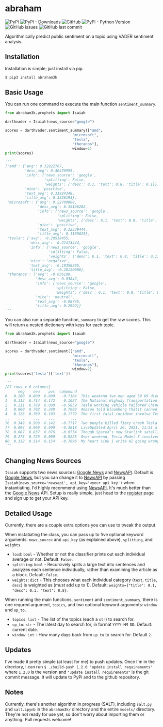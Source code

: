 # abraham

![PyPI](https://img.shields.io/pypi/v/abraham3k)
![PyPI - Downloads](https://img.shields.io/pypi/dm/abraham3k)
![GitHub](https://img.shields.io/github/license/ckinateder/abraham)
![PyPI - Python Version](https://img.shields.io/pypi/pyversions/abraham3k)
![GitHub issues](https://img.shields.io/github/issues/ckinateder/abraham)
![GitHub last commit](https://img.shields.io/github/last-commit/ckinateder/abraham)


Algorithmically predict public sentiment on a topic using VADER sentiment analysis.

## Installation

Installation is simple; just install via pip.

```bash
$ pip3 install abraham3k
```

## Basic Usage

You can run one command to execute the main function `sentiment_summary`.

```python
from abraham3k.prophets import Isaiah

darthvader = Isaiah(news_source="google") 

scores = darthvader.sentiment_summary(["amd", 
                               "microsoft", 
                               "tesla", 
                               "theranos"], 
                               window=2)
print(scores)

'''
{'amd': {'avg': 0.32922767,
         'desc_avg': 0.40470959,
         'info': {'news_source': 'google',
                  'splitting': False,
                  'weights': {'desc': 0.1, 'text': 0.8, 'title': 0.1}},
         'nice': 'positive',
         'text_avg': 0.31924348,
         'title_avg': 0.3336193},
 'microsoft': {'avg': 0.22709808,
               'desc_avg': 0.35126282,
               'info': {'news_source': 'google',
                        'splitting': False,
                        'weights': {'desc': 0.1, 'text': 0.8, 'title': 0.1}},
               'nice': 'positive',
               'text_avg': 0.22539444,
               'title_avg': 0.1165625},
 'tesla': {'avg': -0.20538455,
           'desc_avg': -0.22413444,
           'info': {'news_source': 'google',
                    'splitting': False,
                    'weights': {'desc': 0.1, 'text': 0.8, 'title': 0.1}},
           'nice': 'negative',
           'text_avg': -0.19356265,
           'title_avg': -0.28120986},
 'theranos': {'avg': -0.036198,
              'desc_avg': 0.03842,
              'info': {'news_source': 'google',
                       'splitting': False,
                       'weights': {'desc': 0.1, 'text': 0.8, 'title': 0.1}},
              'nice': 'neutral',
              'text_avg': -0.08745,
              'title_avg': 0.2992}}
'''
```

You can also run a separate function, `summary` to get the raw scores. This will return a nested dictionary with keys for each topic.

```python
from abraham3k.prophets import Isaiah

darthvader = Isaiah(news_source="google") 

scores = darthvader.sentiment(["amd", 
                               "microsoft", 
                               "tesla", 
                               "theranos"], 
                               window=2)
print(scores['tesla']['text'])

'''
[87 rows x 6 columns]
      neg    neu    pos  compound                                           sentence              datetime
0   0.200  0.800  0.000   -0.7184  This weekend two men aged 59 69 died Tesla Mod...  2021-04-20T01:12:33Z
1   0.113  0.714  0.172    0.1027  The National Highway Transportation Safety Adm...  2021-04-19T17:11:20Z
2   0.211  0.789  0.000   -0.5859  Tesla working vehicle tailored Chinese consume...  2021-04-20T09:31:36Z
3   0.000  0.702  0.298    0.7003  Amazon told Bloomberg thatit canned Lord Rings...  2021-04-19T11:30:30Z
4   0.128  0.769  0.103   -0.1779  The first fatal incident involve Tesla one dri...  2021-04-19T15:42:47Z
..    ...    ...    ...       ...                                                ...                   ...
76  0.349  0.509  0.142   -0.7717  Two people killed fiery crash Tesla authority ...  2021-04-19T04:02:56Z
77  0.094  0.906  0.000   -0.3818  LiveUpdated April 20, 2021, 11:51 a.m. ET Apri...  2021-04-20T15:36:21Z
78  0.087  0.837  0.076   -0.0754  Though SpaceX‘s new Starlink satellite current...  2021-04-19T08:25:20Z
79  0.275  0.725  0.000   -0.8225  Over weekend, Tesla Model S involved accident ...  2021-04-20T09:50:12Z
80  0.332  0.514  0.154   -0.7096  My heart sink I write AI going wrong. Behind e...  2021-04-20T10:39:02Z
'''
```

## Changing News Sources

`Isaiah` supports two news sources: [Google News](https://news.google.com/) and [NewsAPI](https://newsapi.org/). Default is [Google News](https://news.google.com/), but you can change it to [NewsAPI](https://newsapi.org/) by passing `Isaiah(news_source='newsapi', api_key='<your api key')` when instantiating. I'd highly recommend using [NewsAPI](https://newsapi.org/). It's much better than the [Google News](https://news.google.com/) API. Setup is really simple, just head to the [register](https://newsapi.org/register) page and sign up to get your API key.

## Detailed Usage

Currently, there are a couple extra options you can use to tweak the output.

When instatiating the class, you can pass up to five optional keyword arguments: `news_source` and `api_key` (as explained above), `splitting`, and `weights`.

* `loud`: `bool` - Whether or not the classifier prints out each individual average or not. Default: `False`.
* `splitting`: `bool` - Recursively splits a large text into sentences and analyzes each sentence individually, rather than examining the article as a block. Default: `False`.
* `weights`: `dict` - This chooses what each individual category (`text`, `title`, `desc`) is weighted as (must add up to 1). Default: `weights={"title": 0.1, "desc": 0.1, "text": 0.8}`.

When running the main functions, `sentiment` and `sentiment_summary`, there is one requred argument, `topics`, and two optional keyword arguments: `window` and `up_to`.

* `topics`: `list` - The list of the topics (each a `str`) to search for.
* `up_to`: `str` - The latest day to search for, in format `YYYY-MM-DD`. Default: current date.
* `window`: `int` - How many days back from `up_to` to search for. Default `2`.

## Updates

I've made it pretty simple (at least for me) to push updates. Once I'm in the directory, I can run `$ ./build-push 1.2.0 "update install requirements"` where `1.2.0` is the version and `"update install requirements"` is the git commit message. It will update to PyPi and to the github repository.

## Notes

Currently, there's another algorithm in progress (SALT), including `salt.py` and `salt.ipynb` in the `abraham3k/` directory and the entire `models/` directory. They're not ready for use yet, so don't worry about importing them or anything. Pull requests welcome!

